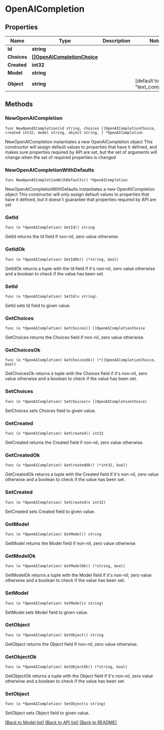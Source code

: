 # OpenAICompletion

## Properties

Name | Type | Description | Notes
------------ | ------------- | ------------- | -------------
**Id** | **string** |  | 
**Choices** | [**[]OpenAICompletionChoice**](OpenAICompletionChoice.md) |  | 
**Created** | **int32** |  | 
**Model** | **string** |  | 
**Object** | **string** |  | [default to "text_completion"]

## Methods

### NewOpenAICompletion

`func NewOpenAICompletion(id string, choices []OpenAICompletionChoice, created int32, model string, object string, ) *OpenAICompletion`

NewOpenAICompletion instantiates a new OpenAICompletion object
This constructor will assign default values to properties that have it defined,
and makes sure properties required by API are set, but the set of arguments
will change when the set of required properties is changed

### NewOpenAICompletionWithDefaults

`func NewOpenAICompletionWithDefaults() *OpenAICompletion`

NewOpenAICompletionWithDefaults instantiates a new OpenAICompletion object
This constructor will only assign default values to properties that have it defined,
but it doesn't guarantee that properties required by API are set

### GetId

`func (o *OpenAICompletion) GetId() string`

GetId returns the Id field if non-nil, zero value otherwise.

### GetIdOk

`func (o *OpenAICompletion) GetIdOk() (*string, bool)`

GetIdOk returns a tuple with the Id field if it's non-nil, zero value otherwise
and a boolean to check if the value has been set.

### SetId

`func (o *OpenAICompletion) SetId(v string)`

SetId sets Id field to given value.


### GetChoices

`func (o *OpenAICompletion) GetChoices() []OpenAICompletionChoice`

GetChoices returns the Choices field if non-nil, zero value otherwise.

### GetChoicesOk

`func (o *OpenAICompletion) GetChoicesOk() (*[]OpenAICompletionChoice, bool)`

GetChoicesOk returns a tuple with the Choices field if it's non-nil, zero value otherwise
and a boolean to check if the value has been set.

### SetChoices

`func (o *OpenAICompletion) SetChoices(v []OpenAICompletionChoice)`

SetChoices sets Choices field to given value.


### GetCreated

`func (o *OpenAICompletion) GetCreated() int32`

GetCreated returns the Created field if non-nil, zero value otherwise.

### GetCreatedOk

`func (o *OpenAICompletion) GetCreatedOk() (*int32, bool)`

GetCreatedOk returns a tuple with the Created field if it's non-nil, zero value otherwise
and a boolean to check if the value has been set.

### SetCreated

`func (o *OpenAICompletion) SetCreated(v int32)`

SetCreated sets Created field to given value.


### GetModel

`func (o *OpenAICompletion) GetModel() string`

GetModel returns the Model field if non-nil, zero value otherwise.

### GetModelOk

`func (o *OpenAICompletion) GetModelOk() (*string, bool)`

GetModelOk returns a tuple with the Model field if it's non-nil, zero value otherwise
and a boolean to check if the value has been set.

### SetModel

`func (o *OpenAICompletion) SetModel(v string)`

SetModel sets Model field to given value.


### GetObject

`func (o *OpenAICompletion) GetObject() string`

GetObject returns the Object field if non-nil, zero value otherwise.

### GetObjectOk

`func (o *OpenAICompletion) GetObjectOk() (*string, bool)`

GetObjectOk returns a tuple with the Object field if it's non-nil, zero value otherwise
and a boolean to check if the value has been set.

### SetObject

`func (o *OpenAICompletion) SetObject(v string)`

SetObject sets Object field to given value.



[[Back to Model list]](../README.md#documentation-for-models) [[Back to API list]](../README.md#documentation-for-api-endpoints) [[Back to README]](../README.md)


